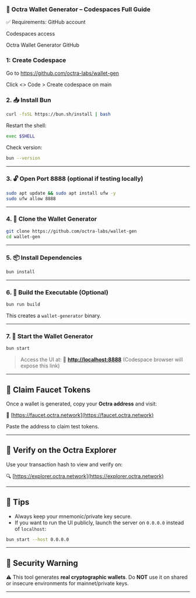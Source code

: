 ### 🚀 Octra Wallet Generator – Codespaces Full Guide


  ✅ Requirements:
  GitHub account

  Codespaces access

  Octra Wallet Generator GitHub




### 1: Create Codespace

Go to https://github.com/octra-labs/wallet-gen

Click <> Code > Create codespace on main

### 2. 📥 Install Bun

```bash
curl -fsSL https://bun.sh/install | bash
````

Restart the shell:

```bash
exec $SHELL
```

Check version:

```bash
bun --version
```

---

### 3. 🔓 Open Port 8888 (optional if testing locally)

```bash
sudo apt update && sudo apt install ufw -y
sudo ufw allow 8888
```

---

### 4. 🧠 Clone the Wallet Generator

```bash
git clone https://github.com/octra-labs/wallet-gen
cd wallet-gen
```

---

### 5. 📦 Install Dependencies

```bash
bun install
```

---

### 6. 🔧 Build the Executable (Optional)

```bash
bun run build
```

This creates a `wallet-generator` binary.

---

### 7. 🚀 Start the Wallet Generator

```bash
bun start
```

> Access the UI at:
> 🔗 **[http://localhost:8888](http://localhost:8888)** (Codespace browser will expose this link)

---

## 💸 Claim Faucet Tokens

Once a wallet is generated, copy your **Octra address** and visit:

🔗 [https://faucet.octra.network](https://faucet.octra.network)

Paste the address to claim test tokens.

---

## 🧾 Verify on the Octra Explorer

Use your transaction hash to view and verify on:

🔍 [https://explorer.octra.network](https://explorer.octra.network)

---

## 📌 Tips

* Always keep your mnemonic/private key secure.
* If you want to run the UI publicly, launch the server on `0.0.0.0` instead of `localhost`:

```bash
bun start --host 0.0.0.0
```

---

## 🔐 Security Warning

⚠️ This tool generates **real cryptographic wallets**. Do **NOT** use it on shared or insecure environments for mainnet/private keys.

---

